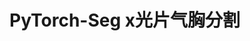 <!--
 * @Author: DarrenZhang
 * @Date: 2020-05-18 15:16:12
 * @LastEditTime: 2020-06-17 15:09:57
 * @Description: In User Settings Edit
 * @FilePath: /PyTorch-Seg/README.md
 -->
# PyTorch-Seg  x光片气胸分割
